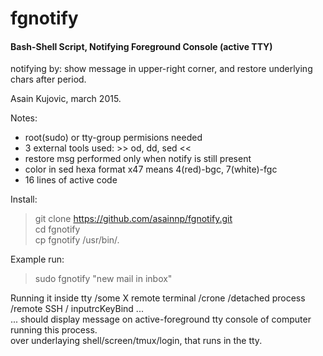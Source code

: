 # fgnotify 
#### Bash-Shell Script, Notifying Foreground Console (active TTY) 
notifying by: show message in upper-right corner, and restore underlying chars after period.

Asain Kujovic, march 2015.

Notes: 
- root(sudo) or tty-group permisions needed
- 3 external tools used:  >> od, dd, sed <<
- restore msg performed only when notify is still present
- color in sed hexa format x47 means 4(red)-bgc, 7(white)-fgc
- 16 lines of active code

Install:
> git clone https://github.com/asainnp/fgnotify.git  
> cd fgnotify  
> cp fgnotify /usr/bin/.  

Example run:
> sudo fgnotify "new mail in inbox"

Running it inside tty /some X remote terminal /crone /detached process /remote SSH / inputrcKeyBind ...  
... should display message on active-foreground tty console of computer running this process.  
over underlaying shell/screen/tmux/login, that runs in the tty.
